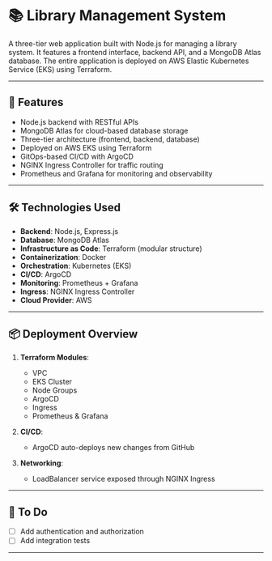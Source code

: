# 📚 Library Management System

A three-tier web application built with Node.js for managing a library system. It features a frontend interface, backend API, and a MongoDB Atlas database. The entire application is deployed on AWS Elastic Kubernetes Service (EKS) using Terraform.

---

## 🚀 Features

- Node.js backend with RESTful APIs
- MongoDB Atlas for cloud-based database storage
- Three-tier architecture (frontend, backend, database)
- Deployed on AWS EKS using Terraform
- GitOps-based CI/CD with ArgoCD
- NGINX Ingress Controller for traffic routing
- Prometheus and Grafana for monitoring and observability

---

## 🛠️ Technologies Used

- **Backend**: Node.js, Express.js
- **Database**: MongoDB Atlas
- **Infrastructure as Code**: Terraform (modular structure)
- **Containerization**: Docker
- **Orchestration**: Kubernetes (EKS)
- **CI/CD**: ArgoCD
- **Monitoring**: Prometheus + Grafana
- **Ingress**: NGINX Ingress Controller
- **Cloud Provider**: AWS

---

## 📦 Deployment Overview

1. **Terraform Modules**:  
   - VPC  
   - EKS Cluster  
   - Node Groups  
   - ArgoCD  
   - Ingress  
   - Prometheus & Grafana

2. **CI/CD**:  
   - ArgoCD auto-deploys new changes from GitHub

3. **Networking**:  
   - LoadBalancer service exposed through NGINX Ingress

---

## 📌 To Do

- [ ] Add authentication and authorization
- [ ] Add integration tests

---
